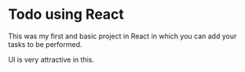  # Todo using React

This was my first and basic project in React in which you can add your tasks to be performed.   

UI is very attractive in this.




 


 
 

  





 




 





 



 




 














 



















































































